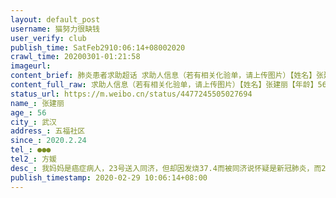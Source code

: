 ```yaml
---
layout: default_post
username: 猫努力很缺钱
user_verify: club
publish_time: SatFeb2910:06:14+08002020
crawl_time: 20200301-01:21:58
imageurl: 
content_brief: 肺炎患者求助超话 求助人信息（若有相关化验单，请上传图片）【姓名】张建丽【年龄】56【所在城市】武汉【所在小区、社区】五福社区【患病时间】2020.2.24【联系方式】●●●【其他紧急联系人】方媛【病情描述】 我妈妈是癌症病人，23号送入同济，但却因发烧37.4而被同济说怀疑是新冠 ...全文
content_full_raw: 求助人信息（若有相关化验单，请上传图片）【姓名】张建丽【年龄】56【所在城市】武汉【所在小区、社区】五福社区【患病时间】2020.2.24【联系方式】●●●【其他紧急联系人】方媛【病情描述】我妈妈是癌症病人，23号送入同济，但却因发烧37.4而被同济说怀疑是新冠肺炎，而24号因昏迷，在人毫无意识的情况通过社区联系转到省妇幼光谷院区，后因检查已排除新冠肺炎，想去对症肿瘤医院接受治疗！现在已经在光谷区已联系说我妈妈病情加重！现在因为是新医院所以缺血！麻烦大家帮忙现在省妇幼光谷区医院急需B型血浆！也请有癌症医疗设备的医院有空位接收我妈妈！武汉
status_url: https://m.weibo.cn/status/4477245505027694
name_: 张建丽
age_: 56
city_: 武汉
address_: 五福社区
since_: 2020.2.24
tel_: ●●●
tel2_: 方媛
desc_: 我妈妈是癌症病人，23号送入同济，但却因发烧37.4而被同济说怀疑是新冠肺炎，而24号因昏迷，在人毫无意识的情况通过社区联系转到省妇幼光谷院区，后因检查已排除新冠肺炎，想去对症肿瘤医院接受治疗！现在已经在光谷区已联系说我妈妈病情加重！现在因为是新医院所以缺血！麻烦大家帮忙现在省妇幼光谷区医院急需B型血浆！也请有癌症医疗设备的医院有空位接收我妈妈！武汉
publish_timestamp: 2020-02-29 10:06:14+08:00
---
```

